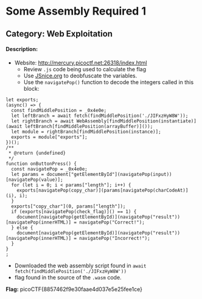 # Some Assembly Required 1
## Category: Web Exploitation

#### Description:
* Website: http://mercury.picoctf.net:26318/index.html
  * Review `.js` code being used to calculate the flag
  * Use [JSnice.org](http://jsnice.org) to deobfuscate the variables.
  * Use the `navigatePop()` function to decode the integers called in this block:

```JS
let exports;
(async() => {
  const findMiddlePosition = _0x4e0e;
  let leftBranch = await fetch(findMiddlePosition('./JIFxzHyW8W'));
  let rightBranch = await WebAssembly[findMiddlePosition(instantiate)](await leftBranch[findMiddlePosition(arrayBuffer)]());
  let module = rightBranch[findMiddlePosition(instance)];
  exports = module["exports"];
})();
/**
 * @return {undefined}
 */
function onButtonPress() {
  const navigatePop = _0x4e0e;
  let params = document["getElementById"](navigatePop(input))[navigatePop(value)];
  for (let i = 0; i < params["length"]; i++) {
    exports[navigatePop(copy_char)](params[navigatePop(charCodeAt)](i), i);
  }
  exports["copy_char"](0, params["length"]);
  if (exports[navigatePop(check_flag)]() == 1) {
    document[navigatePop(getElementById)](navigatePop("result"))[navigatePop(innerHTML)] = navigatePop("Correct!");
  } else {
    document[navigatePop(getElementById)](navigatePop("result"))[navigatePop(innerHTML)] = navigatePop("Incorrect!");
  }
}
;
```
 * Downloaded the web assembly script found in `await fetch(findMiddlePosition('./JIFxzHyW8W'))`
 * flag found in the source of the `.wasm` code.

__Flag:__ picoCTF{8857462f9e30faae4d037e5e25fee1ce}
